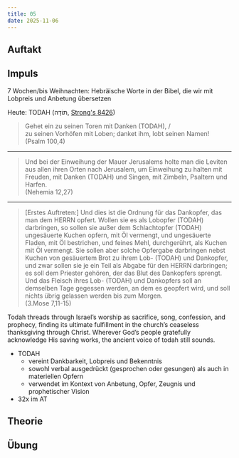 ```yaml
---
title: 05
date: 2025-11-06
---
```


## Auftakt

## Impuls

7 Wochen/bis Weihnachten: Hebräische Worte in der Bibel, die wir mit Lobpreis und Anbetung übersetzen

Heute: TODAH (תּוֹדָה, [Strong's 8426](https://biblehub.com/hebrew/8426.htm))

> Gehet ein zu seinen Toren mit Danken (TODAH), /  
> zu seinen Vorhöfen mit Loben; danket ihm, lobt seinen Namen!  
> (Psalm 100,4)

---

> Und bei der Einweihung der Mauer Jerusalems holte man die Leviten aus allen ihren Orten nach Jerusalem, um Einweihung zu halten mit Freuden, mit Danken (TODAH) und Singen, mit Zimbeln, Psaltern und Harfen.  
> (Nehemia 12,27)

---

> [Erstes Auftreten:] Und dies ist die Ordnung für das Dankopfer, das man dem HERRN opfert. Wollen sie es als Lobopfer (TODAH) darbringen, so sollen sie außer dem Schlachtopfer (TODAH) ungesäuerte Kuchen opfern, mit Öl vermengt, und ungesäuerte Fladen, mit Öl bestrichen, und feines Mehl, durchgerührt, als Kuchen mit Öl vermengt. Sie sollen aber solche Opfergabe darbringen nebst Kuchen von gesäuertem Brot zu ihrem Lob- (TODAH) und Dankopfer, und zwar sollen sie je ein Teil als Abgabe für den HERRN darbringen; es soll dem Priester gehören, der das Blut des Dankopfers sprengt. Und das Fleisch ihres Lob- (TODAH) und Dankopfers soll an demselben Tage gegessen werden, an dem es geopfert wird, und soll nichts übrig gelassen werden bis zum Morgen.  
> (3.Mose 7,11-15)

Todah threads through Israel’s worship as sacrifice, song, confession, and prophecy, finding its ultimate fulfillment in the church’s ceaseless thanksgiving through Christ. Wherever God’s people gratefully acknowledge His saving works, the ancient voice of todah still sounds.

- TODAH
    - vereint Dankbarkeit, Lobpreis und Bekenntnis
    - sowohl verbal ausgedrückt (gesprochen oder gesungen) als auch in materiellen Opfern
    - verwendet im Kontext von Anbetung, Opfer, Zeugnis und prophetischer Vision
- 32x im AT

## Theorie

## Übung
